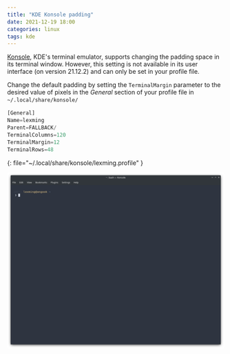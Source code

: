 ```yaml
---
title: "KDE Konsole padding"
date: 2021-12-19 18:00
categories: linux
tags: kde
---
```


[Konsole](https://userbase.kde.org/Konsole), KDE's terminal emulator, supports
changing the padding space in its terminal window. However, this setting is not
available in its user interface (on version 21.12.2) and can only be set in your
profile file.

Change the default padding by setting the `TerminalMargin` parameter to the
desired value of pixels in the *General* section of your profile file in
`~/.local/share/konsole/`

```python
[General]
Name=lexming
Parent=FALLBACK/
TerminalColumns=120
TerminalMargin=12
TerminalRows=48
```
{: file="~/.local/share/konsole/lexming.profile" }

![Konsole with extra padding](/assets/2021-12-19-konsole-padding.png)
